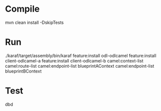 Compile
=======
mvn clean install -DskipTests

Run
===
./karaf/target/assembly/bin/karaf
feature:install odl-odlcamel 
feature:install client-odlcamel-a 
feature:install client-odlcamel-b
camel:context-list
camel:route-list 
camel:endpoint-list blueprintAContext
camel:endpoint-list blueprintBContext

Test
====
dbd



